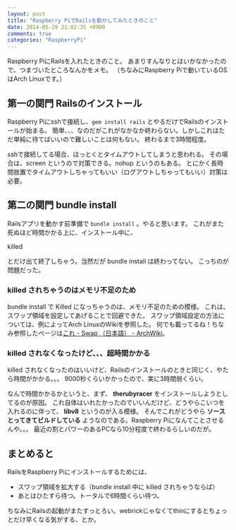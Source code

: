 ```yaml
---
layout: post
title: "Raspberry PiでRailsを動かしてみたときのこと"
date: 2014-05-29 21:02:35 +0900
comments: true
categories: "RaspberryPi"
---
```


Raspberry PiにRailsを入れたときのこと。
あまりすんなりとはいかなかったので、つまづいたところなんかをメモ。
（ちなみにRaspberry Piで動いているOSはArch Linuxです。）

## 第一の関門 Railsのインストール

Raspberry Piにsshで接続し、`gem install rails` とやるだけでRailsのインストールが始まる。
簡単、、、なのだがこれがなかなか終わらない。しかしこれはただ単純に待てばいいので難しいことは何もない。
終わるまで3時間程度。

sshで接続してる場合、ほっとくとタイムアウトしてしまうと思われる。
その場合は、screen というので対策できる。nohup というのもある。
とにかく長時間放置でタイムアウトしちゃってもいい（ログアウトしちゃってもいい）対策は必要。

## 第二の関門 bundle install

Railsアプリを動かす前準備で `bundle install` 。やると思います。
これがまた死ぬほど時間かかる上に、インストール中に、

killed

とだけ出て終了しちゃう。当然だが bundle install は終わってない。
こっちのが問題だった。

### killed されちゃうのはメモリ不足のため

bundle install で Killed になっちゃうのは、メモリ不足のための模様。
これは、スワップ領域を設定してあげることで回避できた。
スワップ領域設定の方法については、例によってArch LinuxのWikiを参照した。
何でも載ってるね！ちなみ参照したページは[これ - Swap （日本語） - ArchWiki](https://wiki.archlinux.org/index.php/Swap_(%E6%97%A5%E6%9C%AC%E8%AA%9E))。

### killed されなくなったけど、、、超時間かかる

killed されなくなったのはいいけど、Railsのインストールのときと同じく、やたら時間がかかる。。。
9000秒くらいかかったので、実に3時間弱くらい。

なんで時間かかるかというと、まず、 **therubyracer** をインストールしようとしてるのが原因。
これ自体はいれたかったのでいいんだけど、どうやらこいつを入れるのに伴って、 **libv8** というのが入る模様。
そんでこれがどうやら **ソースとってきてビルドしている** ようなのである。Raspberry Piになんてことさせるんや。。。
最近の割とパワーのあるPCなら10分程度で終わるらしいのだが。

## まとめると

RailsをRaspberry Piにインストールするためには、

* スワップ領域を拡大する（bundle install 中に killed されちゃうならば）
* あとはひたすら待つ。トータルで6時間くらい待つ。

ちなみにRailsの起動がまたすっとろい。webrickじゃなくてthinにするとちょっとだけ早くなる気がする、とか。




